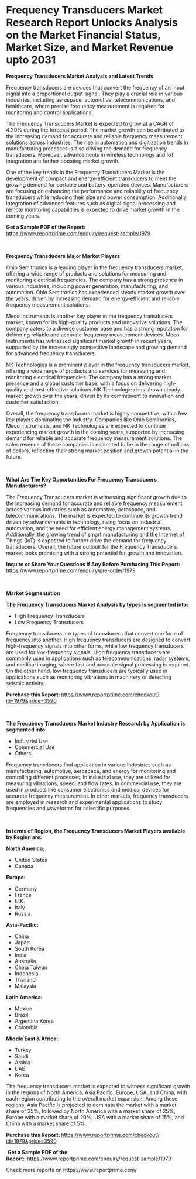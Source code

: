 <p><h1>Frequency Transducers Market Research Report Unlocks Analysis on the Market Financial Status, Market Size, and Market Revenue upto 2031</h1></p><p><strong>Frequency Transducers Market Analysis and Latest Trends</strong></p>
<p><p>Frequency transducers are devices that convert the frequency of an input signal into a proportional output signal. They play a crucial role in various industries, including aerospace, automotive, telecommunications, and healthcare, where precise frequency measurement is required for monitoring and control applications.</p><p>The Frequency Transducers Market is expected to grow at a CAGR of 4.20% during the forecast period. The market growth can be attributed to the increasing demand for accurate and reliable frequency measurement solutions across industries. The rise in automation and digitization trends in manufacturing processes is also driving the demand for frequency transducers. Moreover, advancements in wireless technology and IoT integration are further boosting market growth.</p><p>One of the key trends in the Frequency Transducers Market is the development of compact and energy-efficient transducers to meet the growing demand for portable and battery-operated devices. Manufacturers are focusing on enhancing the performance and reliability of frequency transducers while reducing their size and power consumption. Additionally, integration of advanced features such as digital signal processing and remote monitoring capabilities is expected to drive market growth in the coming years.</p></p>
<p><strong>Get a Sample PDF of the Report:&nbsp;</strong> <a href="https://www.reportprime.com/enquiry/request-sample/1979">https://www.reportprime.com/enquiry/request-sample/1979</a></p>
<p>&nbsp;</p>
<p><strong>Frequency Transducers Major Market Players</strong></p>
<p><p>Ohio Semitronics is a leading player in the frequency transducers market, offering a wide range of products and solutions for measuring and monitoring electrical frequencies. The company has a strong presence in various industries, including power generation, manufacturing, and automation. Ohio Semitronics has experienced steady market growth over the years, driven by increasing demand for energy-efficient and reliable frequency measurement solutions.</p><p>Meco Instruments is another key player in the frequency transducers market, known for its high-quality products and innovative solutions. The company caters to a diverse customer base and has a strong reputation for delivering reliable and accurate frequency measurement devices. Meco Instruments has witnessed significant market growth in recent years, supported by the increasingly competitive landscape and growing demand for advanced frequency transducers.</p><p>NK Technologies is a prominent player in the frequency transducers market, offering a wide range of products and services for measuring and monitoring electrical frequencies. The company has a strong market presence and a global customer base, with a focus on delivering high-quality and cost-effective solutions. NK Technologies has shown steady market growth over the years, driven by its commitment to innovation and customer satisfaction.</p><p>Overall, the frequency transducers market is highly competitive, with a few key players dominating the industry. Companies like Ohio Semitronics, Meco Instruments, and NK Technologies are expected to continue experiencing market growth in the coming years, supported by increasing demand for reliable and accurate frequency measurement solutions. The sales revenue of these companies is estimated to be in the range of millions of dollars, reflecting their strong market position and growth potential in the future.</p></p>
<p>&nbsp;</p>
<p><strong>What Are The Key Opportunities For Frequency Transducers Manufacturers?</strong></p>
<p><p>The Frequency Transducers market is witnessing significant growth due to the increasing demand for accurate and reliable frequency measurement across various industries such as automotive, aerospace, and telecommunications. The market is expected to continue its growth trend driven by advancements in technology, rising focus on industrial automation, and the need for efficient energy management systems. Additionally, the growing trend of smart manufacturing and the Internet of Things (IoT) is expected to further drive the demand for frequency transducers. Overall, the future outlook for the Frequency Transducers market looks promising with a strong potential for growth and innovation.</p></p>
<p><strong>Inquire or Share Your Questions If Any Before Purchasing This Report:</strong> <a href="https://www.reportprime.com/enquiry/pre-order/1979">https://www.reportprime.com/enquiry/pre-order/1979</a></p>
<p>&nbsp;</p>
<p><strong>Market Segmentation</strong></p>
<p><strong>The Frequency Transducers Market Analysis by types is segmented into:</strong></p>
<p><ul><li>High Frequency Transducers</li><li>Low Frequency Transducers</li></ul></p>
<p><p>Frequency transducers are types of transducers that convert one form of frequency into another. High frequency transducers are designed to convert high-frequency signals into other forms, while low frequency transducers are used for low-frequency signals. High frequency transducers are commonly used in applications such as telecommunications, radar systems, and medical imaging, where fast and accurate signal processing is required. On the other hand, low frequency transducers are typically used in applications such as monitoring vibrations in machinery or detecting seismic activity.</p></p>
<p><strong>Purchase this Report:&nbsp;</strong><a href="https://www.reportprime.com/checkout?id=1979&price=3590">https://www.reportprime.com/checkout?id=1979&price=3590</a></p>
<p>&nbsp;</p>
<p><strong>The Frequency Transducers Market Industry Research by Application is segmented into:</strong></p>
<p><ul><li>Industrial Use</li><li>Commercial Use</li><li>Others</li></ul></p>
<p><p>Frequency transducers find application in various industries such as manufacturing, automotive, aerospace, and energy for monitoring and controlling different processes. In industrial use, they are utilized for measuring vibrations, speed, and flow rates. In commercial use, they are used in products like consumer electronics and medical devices for accurate frequency measurement. In other markets, frequency transducers are employed in research and experimental applications to study frequencies and waveforms for scientific purposes.</p></p>
<p>&nbsp;</p>
<p><strong>In terms of Region, the Frequency Transducers Market Players available by Region are:</strong></p>
<p>
    <p> <strong> North America: </strong>
        <ul>
            <li>United States</li>
            <li>Canada</li>
        </ul>
        </p> 
    <p> <strong> Europe: </strong>
        <ul>
            <li>Germany</li>
            <li>France</li>
            <li>U.K.</li>
            <li>Italy</li>
            <li>Russia</li>
        </ul>
        </p> 
    <p> <strong> Asia-Pacific: </strong>
        <ul>
            <li>China</li>
            <li>Japan</li>
            <li>South Korea</li>
            <li>India</li>
            <li>Australia</li>
            <li>China Taiwan</li>
            <li>Indonesia</li>
            <li>Thailand</li>
            <li>Malaysia</li>
        </ul>
        </p> 
    <p> <strong> Latin America: </strong>
        <ul>
            <li>Mexico</li>
            <li>Brazil</li>
            <li>Argentina Korea</li>
            <li>Colombia</li>
        </ul>
        </p> 
    <p> <strong> Middle East & Africa: </strong>
        <ul>
            <li>Turkey</li>
            <li>Saudi</li>
            <li>Arabia</li>
            <li>UAE</li>
            <li>Korea</li>
        </ul>
    </p>
    </p>
<p><p>The frequency transducers market is expected to witness significant growth in the regions of North America, Asia Pacific, Europe, USA, and China, with each region contributing to the overall market expansion. Among these regions, Asia Pacific is projected to dominate the market with a market share of 35%, followed by North America with a market share of 25%, Europe with a market share of 20%, USA with a market share of 15%, and China with a market share of 5%.</p></p>
<p><strong>Purchase this Report: </strong><a href="https://www.reportprime.com/checkout?id=1979&price=3590">https://www.reportprime.com/checkout?id=1979&price=3590</a></p>
<p>&nbsp;<strong>Get a Sample PDF of the Report:&nbsp;&nbsp;</strong><a href="https://www.reportprime.com/enquiry/request-sample/1979">https://www.reportprime.com/enquiry/request-sample/1979</a></p>
<p><strong></strong></p>
<p>Check more reports on https://www.reportprime.com/</p>